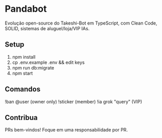 # Pandabot

Evolução open-source do Takeshi-Bot em TypeScript, com Clean Code, SOLID, sistemas de aluguel/loja/VIP IAs.

## Setup
1. npm install
2. cp .env.example .env && edit keys
3. npm run db:migrate
4. npm start

## Comandos
!ban @user (owner only)
!sticker (member)
!ia grok "query" (VIP)

## Contribua
PRs bem-vindos! Foque em uma responsabilidade por PR.
